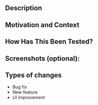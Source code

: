 <!-- Provide a general summary of your changes in the Title above -->
<!-- Please fill out this form, so that we have all the info needed to review your changes -->
<!-- Any text inside of the angle brackets will not show up in the final comment. Check the Preview tab to confirm -->

## Description
<!-- Describe your changes in detail -->
<!-- If you are adding new content, please let us know if it is based on some canon, and provide a reference to it -->



## Motivation and Context
<!-- Why is this change required? What problem does it solve? -->
<!-- Please also link to any related issues or PRs here. -->
<!-- You can link an issue to be auto-closed when this is merged by writing 'Closes #1234' or 'Fixes #1234' -->



## How Has This Been Tested?
<!-- Please describe in detail how you tested your changes. -->
<!-- Include details of your testing environment, and the tests you ran to -->
<!-- see how your change affects other areas of the code, etc. -->



## Screenshots (optional):
<!-- Drag a screenshot into this textbox to upload your image -->



## Types of changes
<!-- What types of changes does your code introduce? Delete any that don't apply, and/or add more you think would be useful -->
- Bug fix
- New feature
- UI improvement
